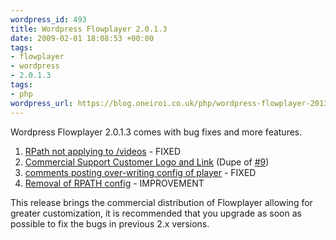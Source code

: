 ```yaml
--- 
wordpress_id: 493
title: Wordpress Flowplayer 2.0.1.3
date: 2009-02-01 18:08:53 +00:00
tags: 
- flowplayer
- wordpress
- 2.0.1.3
tags: 
- php
wordpress_url: https://blog.oneiroi.co.uk/php/wordpress-flowplayer-2013
---
```

Wordpress Flowplayer 2.0.1.3 comes with bug fixes and more features.

<ol>
<li><a href="https://OFFLINE/saiweb/ticket/19">RPath not applying to /videos</a> - FIXED</li>
<li><a href="https://OFFLINE/saiweb/ticket/20">Commercial Support Customer Logo and Link</a> (Dupe of <a href="https://OFFLINE/saiweb/ticket/9">#9</a>)</li>
<li><a href="https://OFFLINE/saiweb/ticket/21">comments posting over-writing config of player</a> - FIXED</li>
<li><a href="https://OFFLINE/saiweb/ticket/22">Removal of RPATH config</a> - IMPROVEMENT</li>
</ol>

This release brings the commercial distribution of Flowplayer allowing for greater customization, it is recommended that you upgrade as soon as possible to fix the bugs in previous 2.x versions.
